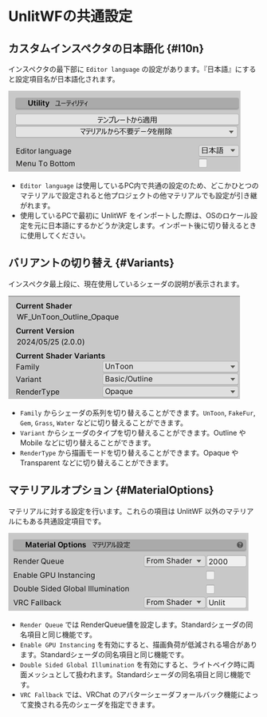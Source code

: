# UnlitWFの共通設定

## カスタムインスペクタの日本語化 {#l10n}

インスペクタの最下部に `Editor language` の設定があります。『日本語』にすると設定項目名が日本語化されます。

![Image](./img/common-man-01.png)

- `Editor language` は使用しているPC内で共通の設定のため、どこかひとつのマテリアルで設定されると他プロジェクトの他マテリアルでも設定が引き継がれます。
- 使用しているPCで最初に UnlitWF をインポートした際は、OSのロケール設定を元に日本語にするかどうか決定します。インポート後に切り替えるときに使用してください。


## バリアントの切り替え {#Variants}

インスペクタ最上段に、現在使用しているシェーダの説明が表示されます。

![Image](./img/common-man-02.png)

- `Family` からシェーダの系列を切り替えることができます。`UnToon`, `FakeFur`, `Gem`, `Grass`, `Water` などに切り替えることができます。
- `Variant` からシェーダのタイプを切り替えることができます。Outline や Mobile などに切り替えることができます。
- `RenderType` から描画モードを切り替えることができます。Opaque や Transparent などに切り替えることができます。


## マテリアルオプション {#MaterialOptions}

マテリアルに対する設定を行います。これらの項目は UnlitWF 以外のマテリアルにもある共通設定項目です。

![Image](./img/common-man-03.png)

- `Render Queue` では RenderQueue値を設定します。Standardシェーダの同名項目と同じ機能です。
- `Enable GPU Instancing` を有効にすると、描画負荷が低減される場合があります。Standardシェーダの同名項目と同じ機能です。
- `Double Sided Global Illumination` を有効にすると、ライトベイク時に両面メッシュとして扱われます。Standardシェーダの同名項目と同じ機能です。
- `VRC Fallback` では、VRChat のアバターシェーダフォールバック機能によって変換される先のシェーダを指定できます。
